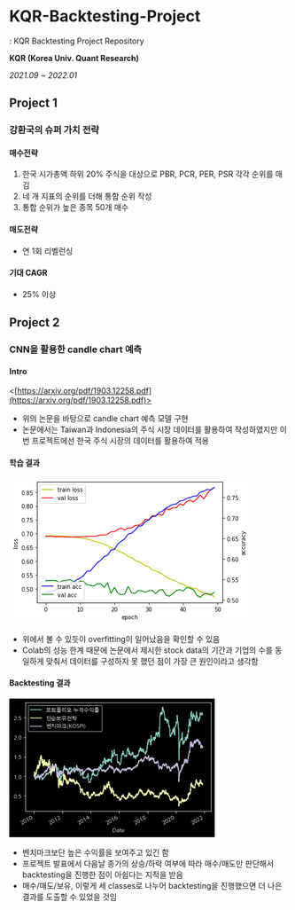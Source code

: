 # KQR-Backtesting-Project
: KQR Backtesting Project Repository

**KQR (Korea Univ. Quant Research)**

*2021.09 ~ 2022.01*

## Project 1
### 강환국의 슈퍼 가치 전략
#### 매수전략 
1. 한국 시가총액 하위 20% 주식을 대상으로 PBR, PCR, PER, PSR 각각 순위를 매김
2. 네 개 지표의 순위를 더해 통합 순위 작성
3. 통합 순위가 높은 종목 50개 매수
#### 매도전략
* 연 1회 리벨런싱
#### 기대 CAGR 
* 25% 이상  

## Project 2
### CNN을 활용한 candle chart 예측 
#### Intro
<[https://arxiv.org/pdf/1903.12258.pdf](https://arxiv.org/pdf/1903.12258.pdf)>

* 위의 논문을 바탕으로 candle chart 예측 모델 구현
* 논문에서는 Taiwan과 Indonesia의 주식 시장 데이터를 활용하여 작성하였지만 이번 프로젝트에선 한국 주식 시장의 데이터를 활용하여 적용

#### 학습 결과
![training-result](src/training_result.png)
* 위에서 볼 수 있듯이 overfitting이 일어났음을 확인할 수 있음
* Colab의 성능 한계 때문에 논문에서 제시한 stock data의 기간과 기업의 수를 동일하게 맞춰서 데이터를 구성하지 못 했던 점이 가장 큰 원인이라고 생각함

#### Backtesting 결과
![backtesting-result](src/backtesting_result.png)
* 벤치마크보단 높은 수익률을 보여주고 있긴 함
* 프로젝트 발표에서 다음날 종가의 상승/하락 여부에 따라 매수/매도만 판단해서 backtesting을 진행한 점이 아쉽다는 지적을 받음
* 매수/매도/보유, 이렇게 세 classes로 나누어 backtesting을 진행했으면 더 나은 결과를 도출할 수 있었을 것임